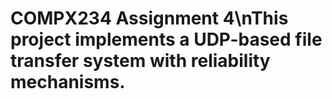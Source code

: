 # COMPX234 Assignment 4\nThis project implements a UDP-based file transfer system with reliability mechanisms.
